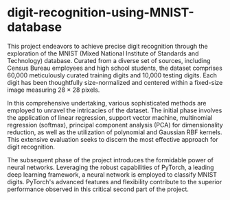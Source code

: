 # digit-recognition-using-MNIST-database

This project endeavors to achieve precise digit recognition through the exploration of the MNIST (Mixed National Institute of Standards and Technology) database. Curated from a diverse set of sources, including Census Bureau employees and high school students, the dataset comprises 60,000 meticulously curated training digits and 10,000 testing digits. Each digit has been thoughtfully size-normalized and centered within a fixed-size image measuring 28 × 28 pixels.

In this comprehensive undertaking, various sophisticated methods are employed to unravel the intricacies of the dataset. The initial phase involves the application of linear regression, support vector machine, multinomial regression (softmax), principal component analysis (PCA) for dimensionality reduction, as well as the utilization of polynomial and Gaussian RBF kernels. This extensive evaluation seeks to discern the most effective approach for digit recognition.

The subsequent phase of the project introduces the formidable power of neural networks. Leveraging the robust capabilities of PyTorch, a leading deep learning framework, a neural network is employed to classify MNIST digits. PyTorch's advanced features and flexibility contribute to the superior performance observed in this critical second part of the project.
